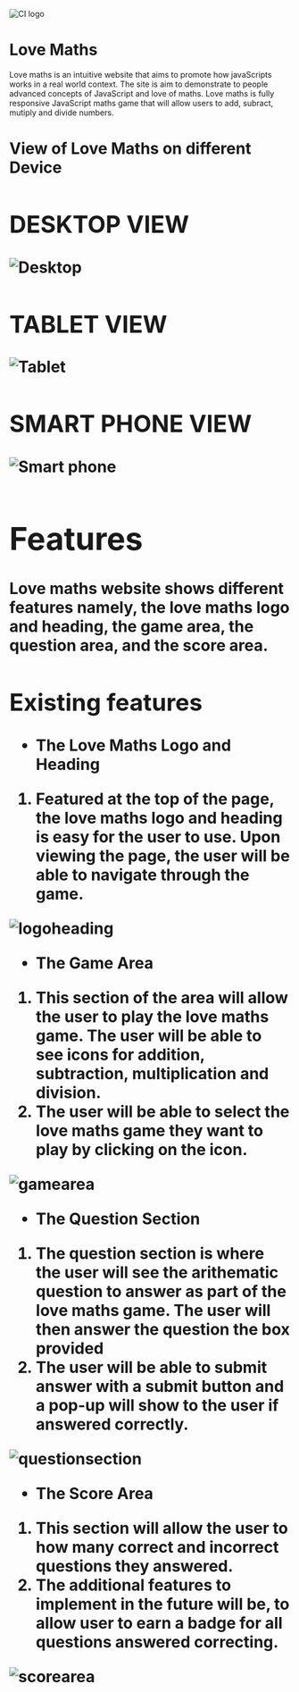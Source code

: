 ![CI logo](https://codeinstitute.s3.amazonaws.com/fullstack/ci_logo_small.png)

<h1>Love Maths</h1>

<p>Love maths is an intuitive website that aims to promote how javaScripts works in a real world context.  The site is aim to demonstrate to people advanced concepts of JavaScript and love of maths. Love maths is fully responsive JavaScript maths game that will allow users to add, subract, mutiply and divide numbers.</p>

<h1>View of Love Maths on different Device<hi>

<h2>DESKTOP VIEW</h2> 

![Desktop](assets/readme-images/deskstop-image.png "DESKTOP VIEW")

<h2>TABLET VIEW</h2>

![Tablet](assets/readme-images/tablet-image.png "TABLET VIEW")

<h2>SMART PHONE VIEW</h2>

![Smart phone](assets/readme-images/smartphone-image.PNG "SMART PHONE")

<h1>Features</h1>

Love maths website shows different features namely, the love maths logo and heading, the game area, 
the question area, and the score area.

  <h2>Existing features</h2>
    <ul>
      <li>The Love Maths Logo and Heading</li>
    </ul>
    <ol>
     <li>Featured at the top of the page, the love maths logo and heading is easy for the user to use. Upon viewing the page, the user will be able to navigate through the game.</li>
   </ol>

   ![logoheading](assets/readme-images/logoheading-image.png "LOGOHEADING")


   <ul>
      <li>The Game Area</li>
    </ul>
    <ol>
     <li>This section of the area will allow the user to play the love maths game. The user will be able to see icons for addition, subtraction, multiplication and division.</li>
     <li>The user will be able to select the love maths game they want to play by clicking on the icon.</li>
   </ol>

   ![gamearea](assets/readme-images/gamesarea.png "GAMEAREA")


   <ul>
      <li>The Question Section</li>
    </ul>
    <ol>
     <li>The question section is where the user will see the arithematic question to answer as part of the love maths game. The user will then answer the question the box provided</li>
     <li>The user will be able to submit answer with a submit button and a pop-up will show to the user if answered correctly.</li>
   </ol>

   ![questionsection](assets/readme-images/questionsection-image.png "QUESTIONSECTION")


   <ul>
      <li>The Score Area</li>
    </ul>
    <ol>
     <li>This section will allow the user to how many correct and incorrect questions they answered.</li>
     <li>The additional features to implement in the future will be, to allow user to earn a badge for all questions answered correcting.</li>
   </ol>

   ![scorearea](assets/readme-images/scorearea.png "SCOREAREA")



  